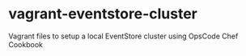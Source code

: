 vagrant-eventstore-cluster
==========================

Vagrant files to setup a local EventStore cluster using OpsCode Chef Cookbook

